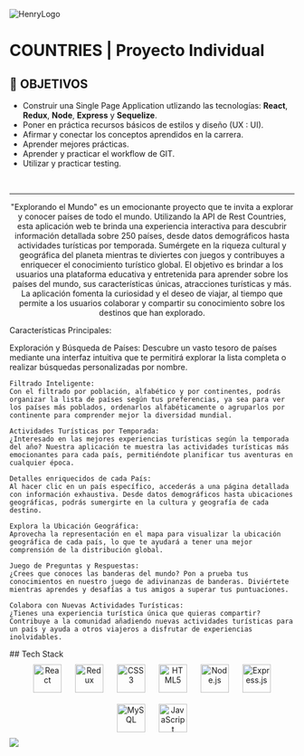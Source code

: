 ![HenryLogo](https://d31uz8lwfmyn8g.cloudfront.net/Assets/logo-henry-white-lg.png)

# **COUNTRIES** | Proyecto Individual

## **📌 OBJETIVOS**

-  Construir una Single Page Application utlizando las tecnologías: **React**, **Redux**, **Node**, **Express** y **Sequelize**.
-  Poner en práctica recursos básicos de estilos y diseño (UX : UI).
-  Afirmar y conectar los conceptos aprendidos en la carrera.
-  Aprender mejores prácticas.
-  Aprender y practicar el workflow de GIT.
-  Utilizar y practicar testing.

<br />

---
<div align="center">
"Explorando el Mundo" es un emocionante proyecto que te invita a explorar y conocer países de todo el mundo. Utilizando la API de Rest Countries, esta aplicación web te brinda una experiencia interactiva para descubrir información detallada sobre 250 países, desde datos demográficos hasta actividades turísticas por temporada. Sumérgete en la riqueza cultural y geográfica del planeta mientras te diviertes con juegos y contribuyes a enriquecer el conocimiento turístico global.
El objetivo es brindar a los usuarios una plataforma educativa y entretenida para aprender sobre los países del mundo, sus características únicas, atracciones turísticas y más. La aplicación fomenta la curiosidad y el deseo de viajar, al tiempo que permite a los usuarios colaborar y compartir su conocimiento sobre los destinos que han explorado.
</div>

Características Principales:
<div text='white'>
    Exploración y Búsqueda de Países:
    Descubre un vasto tesoro de países mediante una interfaz intuitiva que te permitirá explorar la lista completa o realizar búsquedas personalizadas por nombre.

    Filtrado Inteligente:
    Con el filtrado por población, alfabético y por continentes, podrás organizar la lista de países según tus preferencias, ya sea para ver los países más poblados, ordenarlos alfabéticamente o agruparlos por continente para comprender mejor la diversidad mundial.

    Actividades Turísticas por Temporada:
    ¿Interesado en las mejores experiencias turísticas según la temporada del año? Nuestra aplicación te muestra las actividades turísticas más emocionantes para cada país, permitiéndote planificar tus aventuras en cualquier época.

    Detalles enriquecidos de cada País:
    Al hacer clic en un país específico, accederás a una página detallada con información exhaustiva. Desde datos demográficos hasta ubicaciones geográficas, podrás sumergirte en la cultura y geografía de cada destino.

    Explora la Ubicación Geográfica:
    Aprovecha la representación en el mapa para visualizar la ubicación geográfica de cada país, lo que te ayudará a tener una mejor comprensión de la distribución global.

    Juego de Preguntas y Respuestas:
    ¿Crees que conoces las banderas del mundo? Pon a prueba tus conocimientos en nuestro juego de adivinanzas de banderas. Diviértete mientras aprendes y desafías a tus amigos a superar tus puntuaciones.

    Colabora con Nuevas Actividades Turísticas:
    ¿Tienes una experiencia turística única que quieras compartir? Contribuye a la comunidad añadiendo nuevas actividades turísticas para un país y ayuda a otros viajeros a disfrutar de experiencias inolvidables.
</div>
<div>
   ## Tech Stack

<div align="center">  
<a href="https://reactjs.org/" target="_blank"><img style="margin: 10px" src="https://profilinator.rishav.dev/skills-assets/react-original-wordmark.svg" alt="React" height="50" /></a>   
<a href="https://redux.js.org/" target="_blank"><img style="margin: 10px" src="https://profilinator.rishav.dev/skills-assets/redux-original.svg" alt="Redux" height="50" /></a>
<a href="https://www.w3schools.com/css/" target="_blank"><img style="margin: 10px" src="https://profilinator.rishav.dev/skills-assets/css3-original-wordmark.svg" alt="CSS3" height="50" /></a>  
<a href="https://en.wikipedia.org/wiki/HTML5" target="_blank"><img style="margin: 10px" src="https://profilinator.rishav.dev/skills-assets/html5-original-wordmark.svg" alt="HTML5" height="50" /></a>  
<a href="https://nodejs.org/" target="_blank"><img style="margin: 10px" src="https://profilinator.rishav.dev/skills-assets/nodejs-original-wordmark.svg" alt="Node.js" height="50" /></a>
<a href="https://expressjs.com/" target="_blank"><img style="margin: 10px" src="https://profilinator.rishav.dev/skills-assets/express-original-wordmark.svg" alt="Express.js" height="50" /></a>  
<a href="https://www.mysql.com/" target="_blank"><img style="margin: 10px" src="https://profilinator.rishav.dev/skills-assets/mysql-original-wordmark.svg" alt="MySQL" height="50" /></a>
<a href="https://www.javascript.com/" target="_blank"><img style="margin: 10px" src="https://profilinator.rishav.dev/skills-assets/javascript-original.svg" alt="JavaScript" height="50" /></a> 
</div>
</div>
  <img src="./countries.png" />
